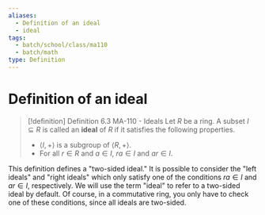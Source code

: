 ```yaml
---
aliases:
  - Definition of an ideal
  - ideal
tags:
  - batch/school/class/ma110
  - batch/math
type: Definition
---
```

# Definition of an ideal

> [!definition] Definition 6.3 MA-110 - Ideals
> Let $R$ be a ring. A subset $I \subseteq R$ is called an **ideal** of $R$ if it satisfies the following properties.
> - $\langle I,+\rangle$ is a subgroup of $\langle R,+\rangle$.
> - For all $r \in R$ and $a \in I$, $ra \in I$ and $ar \in I$.

This definition defines a "two-sided ideal." It is possible to consider the "left ideals" and "right ideals" which only satisfy one of the conditions $ra \in I$ and $ar \in I$, respectively. We will use the term "ideal" to refer to a two-sided ideal by default. Of course, in a commutative ring, you only have to check one of these conditions, since all ideals are two-sided.
